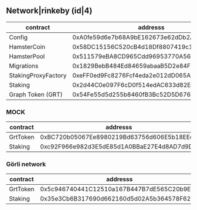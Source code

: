 ## Network|rinkeby (id|4)

|contract|addresss|
|---|---|
|Config|0xA0fe59d6e7b68A9bE162673e62dDb2A06f8153cC|
|HamsterCoin|0x58DC15156C520cB4d18Df8807419c1989B05c960|
|HamsterPool|0x511579eBA8CD965Cdd96953770A568FE5FCbfc4c|
|Migrations|0x1829BebB484Ed84659abaaB5D2e84F939485a1aD|
|StakingProxyFactory|0xeFF0ed9Fc8276Fcf4eda2e012dD065A3DC18591D|
|Staking|0x2d44C0e097F6cD0f514edAC633d82E01280B4A5c|
|Graph Token (GRT)|0x54Fe55d5d255b8460fB3Bc52D5D676F9AE5697CD|


### MOCK
|contract|addresss|
|---|---|
|GrtToken|0xBC720b05067Ee8980219Bd63756d606E5b18EEcC|
|Staking|0xc92F966e982d3E5dE85d1A0BBaE27E4d8AD7d9D7|


### Görli network
|contract|addresss|
|---|---|
|GrtToken|0x5c946740441C12510a167B447B7dE565C20b9E3C|
|Staking|0x35e3Cb6B317690d662160d5d02A5b364578F62c9|